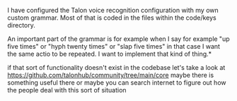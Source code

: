 I have configured the Talon voice recognition  configuration with my own custom grammar. Most of that is coded in the files within the code/keys directory.

An important part of the grammar is for example when I say for example "up five times" or "hyph twenty times" or "slap five times" in that case I want the same actio to be repeated. 
I want to implement that kind of thing.*

if that sort of functionality doesn't exist in the codebase let's take a look at https://github.com/talonhub/community/tree/main/core maybe there is something useful there or maybe you can search internet to figure out how the people deal with this sort of situation

